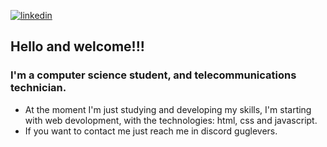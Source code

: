 [![linkedin](https://img.shields.io/badge/-linkedin-0E76A8)](https://www.linkedin.com/in/gustavo-pfleger-rebelo-295554287/)  
## Hello and welcome!!! 
### I'm a computer science student, and telecommunications technician.

- At the moment I'm just studying and developing my skills, I'm starting with web devolopment, with the technologies: html, css and javascript.
- If you want to contact me just reach me in discord guglevers.

